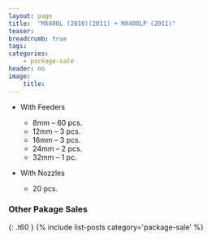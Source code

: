 ```yaml
---
layout: page
title:  "MX400L (2010)(2011) + MX400LP (2011)"
teaser:
breadcrumb: true
tags:
categories:
    - package-sale
header: no
image:
    title:
---
```


- With Feeders
  - 8mm – 60 pcs.
  - 12mm – 3 pcs.
  - 16mm – 3 pcs.
  - 24mm – 2 pcs.
  - 32mm – 1 pc.

- With Nozzles
  - 20 pcs.

### Other Pakage Sales ###
{: .t60 }
{% include list-posts category='package-sale' %}
